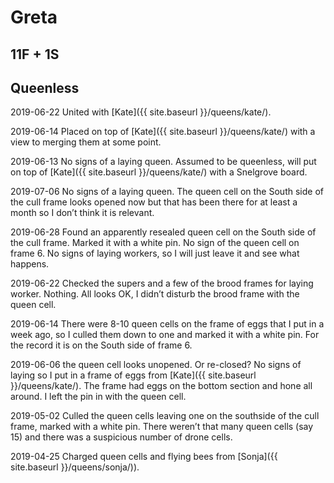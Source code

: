 # Greta
## 11F + 1S
## Queenless

2019-06-22 United with [Kate]({{ site.baseurl }}/queens/kate/).

2019-06-14 Placed on top of [Kate]({{ site.baseurl }}/queens/kate/) with a view to merging them at some point.

2019-06-13 No signs of a laying queen.  Assumed to be queenless, will put on top of [Kate]({{ site.baseurl }}/queens/kate/) with a Snelgrove board.

2019-07-06 No signs of a laying queen.  The queen cell on the South side of the cull frame looks opened now but that has been there for at least a month so I don’t think it is relevant.

2019-06-28 Found an apparently resealed queen cell on the South side of the cull frame.  Marked it with a white pin.  No sign of the queen cell on frame 6.  No signs of laying workers, so I will just leave it and see what happens.

2019-06-22 Checked the supers and a few of the brood frames for laying worker.  Nothing.  All looks OK, I didn’t disturb the brood frame with the queen cell.

2019-06-14 There were 8-10 queen cells on the frame of eggs that I put in a week ago, so I culled them down to one and marked it with a white pin.  For the record it is on the South side of frame 6.

2019-06-06 the queen cell looks unopened.  Or re-closed?  No signs of laying so I put in a frame of eggs from [Kate]({{ site.baseurl }}/queens/kate/).  The frame had eggs on the bottom section and hone all around.  I left the pin in with the queen cell.

2019-05-02 Culled the queen cells leaving one on the southside of the cull frame, marked with a white pin.   There weren’t that many queen cells (say 15) and there was a suspicious number of drone cells.

2019-04-25 Charged queen cells and flying bees from [Sonja]({{ site.baseurl }}/queens/sonja/)).
